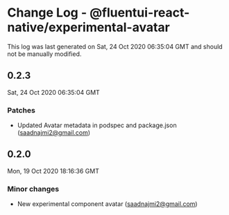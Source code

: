 # Change Log - @fluentui-react-native/experimental-avatar

This log was last generated on Sat, 24 Oct 2020 06:35:04 GMT and should not be manually modified.

<!-- Start content -->

## 0.2.3

Sat, 24 Oct 2020 06:35:04 GMT

### Patches

- Updated Avatar metadata in podspec and package.json (saadnajmi2@gmail.com)

## 0.2.0

Mon, 19 Oct 2020 18:16:36 GMT

### Minor changes

- New experimental component avatar (saadnajmi2@gmail.com)
